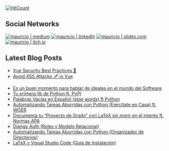 [![HitCount](https://komarev.com/ghpvc/?username=cr0wg4n&label=Profile%20views&color=60dae2&style=flat)](https://github.com/cr0wg4n)
## Social Networks

[<img alt="mauricio | medium" target="_blank" src="https://img.shields.io/badge/medium-%2312100E.svg?&style=for-the-badge&logo=medium&logoColor=white" />][website]
[<img alt="mauricio | linkedIn" target="_blank" src="https://img.shields.io/badge/linkedin-%230077B5.svg?&style=for-the-badge&logo=linkedin&logoColor=white" />][linkedin]
[<img alt="mauricio | slides.com" target="_blank" src="https://img.shields.io/badge/slides-ebebeb?&style=for-the-badge&logo=slides&logoColor=pink" />][slides]
[<img alt="mauricio | itch.io" target="_blank" src="https://img.shields.io/badge/itch.io-red?&style=for-the-badge&logo=itch.io&logoColor=white" />][itch]
<br />

## Latest Blog Posts 
- [Vue Security Best Practices 💎](https://dev-academy.com/vue-security-best-practices/)
- [Avoid XSS Attacks 🗡️ in Vue](https://dev-academy.com/vue-xss/)
<!-- BLOG-POST-LIST:START -->
- [Es un buen momento para hablar de ideales en el mundo del Software](https://cr0wg4n.medium.com/es-un-buen-momento-para-hablar-de-ideales-en-el-mundo-del-software-f8f618a6bfb6?source=rss-b402714ccae1------2)
- [Tu primera lib de Python ft. PyPI](https://cr0wg4n.medium.com/tu-primera-lib-de-python-ft-pypi-2f918e62d856?source=rss-b402714ccae1------2)
- [Palabras Vacías en Español &lpar;stop words&rpar; ft Python](https://cr0wg4n.medium.com/palabras-vac%C3%ADas-en-espa%C3%B1ol-stop-words-ft-python-3117e52d2bff?source=rss-b402714ccae1------2)
- [Automatizando Tareas Aburridas con Python &lpar;Ejercítate en Casa&rpar; ft. WGER](https://cr0wg4n.medium.com/automatizando-tareas-aburridas-con-python-ejerc%C3%ADtate-en-casa-ft-wger-1ea979acb63b?source=rss-b402714ccae1------2)
- [Documenta tu “Proyecto de Grado” con LaTeX sin morir en el intento ft. Normas APA](https://cr0wg4n.medium.com/documenta-tu-proyecto-de-grado-con-latex-sin-morir-en-el-intento-ft-normas-apa-15bf50a2ee01?source=rss-b402714ccae1------2)
- [Django Auth &lpar;Roles y Modelo Relacional&rpar;](https://cr0wg4n.medium.com/django-auth-roles-y-modelo-relacional-9f10ef344f5b?source=rss-b402714ccae1------2)
- [Automatizando Tareas Aburridas con Python &lpar;Organizador de Directorios&rpar;](https://cr0wg4n.medium.com/automatizando-tareas-aburridas-con-python-organizador-de-directorios-7ed9b6a4dfe?source=rss-b402714ccae1------2)
- [LaTeX y Visual Studio Code &lpar;Guía de Instalación&rpar;](https://cr0wg4n.medium.com/latex-y-visual-studio-code-gu%C3%ADa-de-instalaci%C3%B3n-ca8bef3935e3?source=rss-b402714ccae1------2)
<!-- BLOG-POST-LIST:END -->

<!--
## Stats

<div>
  <a href="/cr0wg4n" align="left">
    <img src="https://github-readme-stats.vercel.app/api?username=cr0wg4n&count_private=true&show_icons=true&theme=default&hide=issues&hide_border=true" />
  </a>
  <a href="/cr0wg4n" align="right">
    <img src="https://github-readme-stats.vercel.app/api/top-langs/?username=cr0wg4n&layout=compact&hide_border=true&langs_count=8&theme=default&hide=css,html" />
  </a>
</div>
-->
[website]: https://medium.com/@cr0wg4n
[linkedin]: https://www.linkedin.com/in/mauricio-matias-conde-a541901a6/
[itch]: https://cr0wg4n.itch.io/
[slides]: https://slides.com/cr0wg4n/
